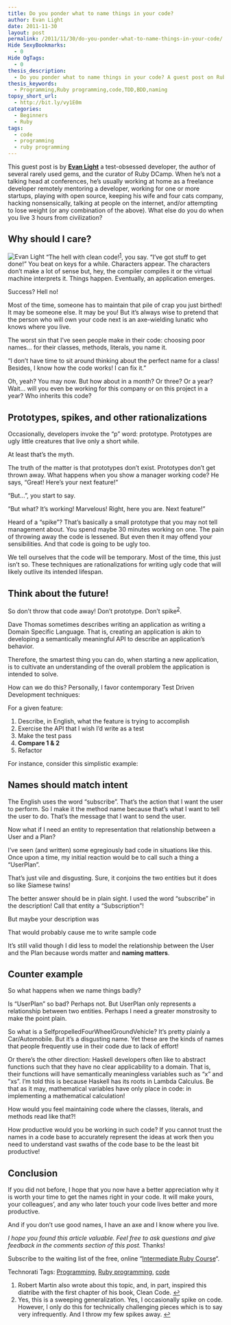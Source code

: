 ```yaml
---
title: Do you ponder what to name things in your code?
author: Evan Light
date: 2011-11-30
layout: post
permalink: /2011/11/30/do-you-ponder-what-to-name-things-in-your-code/
Hide SexyBookmarks:
  - 0
Hide OgTags:
  - 0
thesis_description:
  - Do you ponder what to name things in your code? A guest post on RubyLearning by Evan Light.
thesis_keywords:
  - Programming,Ruby programming,code,TDD,BDD,naming
topsy_short_url:
  - http://bit.ly/vy1E0m
categories:
  - Beginners
  - Ruby
tags:
  - code
  - programming
  - ruby programming
---
```

<div>
  <p class="update">
    This guest post is by <strong><a href="https://twitter.com/#!/elight">Evan Light</a></strong> a test-obsessed developer, the author of several rarely used gems, and the curator of Ruby DCamp. When he&#8217;s not a talking head at conferences, he&#8217;s usually working at home as a freelance developer remotely mentoring a developer, working for one or more startups, playing with open source, keeping his wife and four cats company, hacking nonsensically, talking at people on the internet, and/or attempting to lose weight (or any combination of the above). What else do you do when you live 3 hours from civilization?
  </p>
  
  <h2 id="why-should-i-care">
    Why should I care?
  </h2>
  
  <p class="block">
    <img class="alignright" src="http://www.gravatar.com/avatar/3c51f636715fb42bc82141702aa92b09?s=125" alt="Evan Light" /> &#8220;The hell with clean code!<sup class='footnote'><a href='#fn-6401-1' id='fnref-6401-1'>1</a></sup>, you say. &#8220;I&#8217;ve got stuff to get done!&#8221; You beat on keys for a while. Characters appear. The characters don’t make a lot of sense but, hey, the compiler compiles it or the virtual machine interprets it. Things happen. Eventually, an application emerges.
  </p>
  
  <p>
    Success? Hell no!
  </p>
  
  <p>
    Most of the time, someone has to maintain that pile of crap you just birthed! It may be someone else. It may be you! But it&#8217;s always wise to pretend that the person who will own your code next is an axe-wielding lunatic who knows where you live.
  </p>
  
  <p>
    The worst sin that I&#8217;ve seen people make in their code: choosing poor names&#8230; for their classes, methods, literals, you name it.
  </p>
  
  <p>
    &#8220;I don&#8217;t have time to sit around thinking about the perfect name for a class! Besides, I know how the code works! I can fix it.&#8221;
  </p>
  
  <p>
    Oh, yeah? You may now. But how about in a month? Or three? Or a year? Wait&#8230; will you even be working for this company or on this project in a year? Who inherits this code?
  </p>
  
  <h2 id="prototypes-spikes-and-other-rationalizations">
    Prototypes, spikes, and other rationalizations
  </h2>
  
  <p>
    Occasionally, developers invoke the &#8220;p&#8221; word: prototype. Prototypes are ugly little creatures that live only a short while.
  </p>
  
  <p>
    At least that&#8217;s the myth.
  </p>
  
  <p>
    The truth of the matter is that prototypes don&#8217;t exist. Prototypes don&#8217;t get thrown away. What happens when you show a manager working code? He says, &#8220;Great! Here&#8217;s your next feature!&#8221;
  </p>
  
  <p>
    &#8220;But&#8230;&#8221;, you start to say.
  </p>
  
  <p>
    &#8220;But what? It&#8217;s working! Marvelous! Right, here you are. Next feature!&#8221;
  </p>
  
  <p>
    Heard of a &#8220;spike&#8221;? That&#8217;s basically a small prototype that you may not tell management about. You spend maybe 30 minutes working on one. The pain of throwing away the code is lessened. But even then it may offend your sensibilities. And that code is going to be ugly too.
  </p>
  
  <p>
    We tell ourselves that the code will be temporary. Most of the time, this just isn&#8217;t so. These techniques are rationalizations for writing ugly code that will likely outlive its intended lifespan.
  </p>
  
  <h2 id="think-about-the-future">
    Think about the future!
  </h2>
  
  <p>
    So don&#8217;t throw that code away! Don&#8217;t prototype. Don&#8217;t spike<sup class='footnote'><a href='#fn-6401-2' id='fnref-6401-2'>2</a></sup>.
  </p>
  
  <p>
    Dave Thomas sometimes describes writing an application as writing a Domain Specific Language. That is, creating an application is akin to developing a semantically meaningful API to describe an application&#8217;s behavior.
  </p>
  
  <p>
    Therefore, the smartest thing you can do, when starting a new application, is to cultivate an understanding of the overall problem the application is intended to solve.
  </p>
  
  <p>
    How can we do this? Personally, I favor contemporary Test Driven Development techniques:
  </p>
  
  <p>
    For a given feature:
  </p>
  
  <ol>
    <li>
      Describe, in English, what the feature is trying to accomplish
    </li>
    <li>
      Exercise the API that I wish I&#8217;d write as a test
    </li>
    <li>
      Make the test pass
    </li>
    <li>
      <strong>Compare 1 & 2</strong>
    </li>
    <li>
      Refactor
    </li>
  </ol>
  
  <p>
    For instance, consider this simplistic example:
  </p>
  
  <p>
  </p>
  
  <h2 id="names-should-match-intent">
    Names should match intent
  </h2>
  
  <p>
    The English uses the word &#8220;subscribe&#8221;. That&#8217;s the action that I want the user to perform. So I make it the method name because that&#8217;s what I want to tell the user to do. That&#8217;s the message that I want to send the user.
  </p>
  
  <p>
    Now what if I need an entity to representation that relationship between a User and a Plan?
  </p>
  
  <p>
    I&#8217;ve seen (and written) some egregiously bad code in situations like this. Once upon a time, my initial reaction would be to call such a thing a &#8220;UserPlan&#8221;.
  </p>
  
  <p>
    That&#8217;s just vile and disgusting. Sure, it conjoins the two entities but it does so like Siamese twins!
  </p>
  
  <p>
    The better answer should be in plain sight. I used the word &#8220;subscribe&#8221; in the description! Call that entity a &#8220;Subscription&#8221;!
  </p>
  
  <p>
    But maybe your description was
  </p>
  
  <p>
  </p>
  
  <p>
    That would probably cause me to write sample code
  </p>
  
  <p>
  </p>
  
  <p>
    It&#8217;s still valid though I did less to model the relationship between the User and the Plan because words matter and <strong>naming matters</strong>.
  </p>
  
  <h2 id="counter-example">
    Counter example
  </h2>
  
  <p>
    So what happens when we name things badly?
  </p>
  
  <p>
    Is &#8220;UserPlan&#8221; so bad? Perhaps not. But UserPlan only represents a relationship between two entities. Perhaps I need a greater monstrosity to make the point plain.
  </p>
  
  <p>
    So what is a SelfpropelledFourWheelGroundVehicle? It&#8217;s pretty plainly a Car/Automobile. But it&#8217;s a disgusting name. Yet these are the kinds of names that people frequently use in their code due to lack of effort!
  </p>
  
  <p>
    Or there&#8217;s the other direction: Haskell developers often like to abstract functions such that they have no clear applicability to a domain. That is, their functions will have semantically meaningless variables such as &#8220;x&#8221; and &#8220;xs&#8221;. I&#8217;m told this is because Haskell has its roots in Lambda Calculus. Be that as it may, mathematical variables have only place in code: in implementing a mathematical calculation!
  </p>
  
  <p>
    How would you feel maintaining code where the classes, literals, and methods read like that?!
  </p>
  
  <p>
    How productive would you be working in such code? If you cannot trust the names in a code base to accurately represent the ideas at work then you need to understand vast swaths of the code base to be the least bit productive!
  </p>
  
  <h2 id="conclusion">
    Conclusion
  </h2>
  
  <p>
    If you did not before, I hope that you now have a better appreciation why it is worth your time to get the names right in your code. It will make yours, your colleagues&#8217;, and any who later touch your code lives better and more productive.
  </p>
  
  <p>
    And if you don&#8217;t use good names, I have an axe and I know where you live.
  </p>
  
  <p>
    <em>I hope you found this article valuable. Feel free to ask questions and give feedback in the comments section of this post.</em> Thanks!
  </p>
  
  <p class="update">
    Subscribe to the waiting list of the free, online &#8220;<a href="http://satishtalim.github.com/webruby/">Intermediate Ruby Course</a>&#8220;.
  </p>
</div>

Technorati Tags: <a href="http://technorati.com/tag/Programming" rel="tag">Programming</a>, <a href="http://technorati.com/tag/Ruby+programming" rel="tag">Ruby programming</a>, <a href="http://technorati.com/tag/code" rel="tag">code</a>

<div class='footnotes'>
  <div class='footnotedivider'>
  </div>
  
  <ol>
    <li id='fn-6401-1'>
      Robert Martin also wrote about this topic, and, in part, inspired this diatribe with the first chapter of his book, Clean Code. <span class='footnotereverse'><a href='#fnref-6401-1'>&#8617;</a></span>
    </li>
    <li id='fn-6401-2'>
      Yes, this is a sweeping generalization. Yes, I occasionally spike on code. However, I only do this for technically challenging pieces which is to say very infrequently. And I throw my few spikes away. <span class='footnotereverse'><a href='#fnref-6401-2'>&#8617;</a></span>
    </li>
  </ol>
</div>
